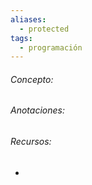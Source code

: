 ```yaml
---
aliases:
  - protected
tags:
  - programación
---
```

###### Concepto:



###### Anotaciones:

> 

###### Recursos:

- []()